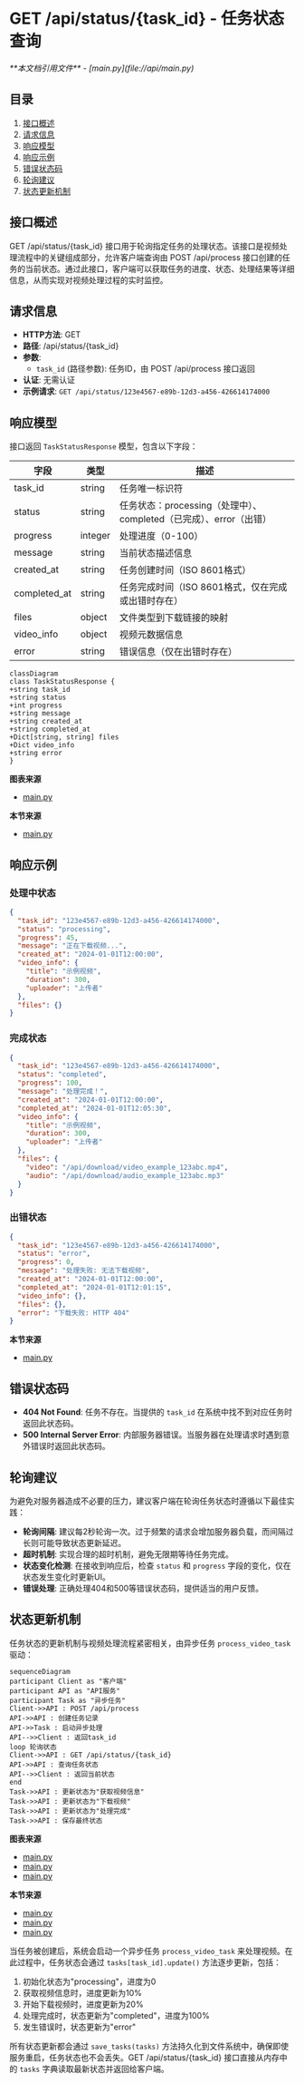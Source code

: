 # GET /api/status/{task_id} - 任务状态查询

<cite>
**本文档引用文件**   
- [main.py](file://api/main.py)
</cite>

## 目录
1. [接口概述](#接口概述)
2. [请求信息](#请求信息)
3. [响应模型](#响应模型)
4. [响应示例](#响应示例)
5. [错误状态码](#错误状态码)
6. [轮询建议](#轮询建议)
7. [状态更新机制](#状态更新机制)

## 接口概述
GET /api/status/{task_id} 接口用于轮询指定任务的处理状态。该接口是视频处理流程中的关键组成部分，允许客户端查询由 POST /api/process 接口创建的任务的当前状态。通过此接口，客户端可以获取任务的进度、状态、处理结果等详细信息，从而实现对视频处理过程的实时监控。

## 请求信息
- **HTTP方法**: GET
- **路径**: /api/status/{task_id}
- **参数**:
  - `task_id` (路径参数): 任务ID，由 POST /api/process 接口返回
- **认证**: 无需认证
- **示例请求**: `GET /api/status/123e4567-e89b-12d3-a456-426614174000`

## 响应模型
接口返回 `TaskStatusResponse` 模型，包含以下字段：

| 字段 | 类型 | 描述 |
|------|------|------|
| task_id | string | 任务唯一标识符 |
| status | string | 任务状态：processing（处理中）、completed（已完成）、error（出错） |
| progress | integer | 处理进度（0-100） |
| message | string | 当前状态描述信息 |
| created_at | string | 任务创建时间（ISO 8601格式） |
| completed_at | string | 任务完成时间（ISO 8601格式，仅在完成或出错时存在） |
| files | object | 文件类型到下载链接的映射 |
| video_info | object | 视频元数据信息 |
| error | string | 错误信息（仅在出错时存在） |

```mermaid
classDiagram
class TaskStatusResponse {
+string task_id
+string status
+int progress
+string message
+string created_at
+string completed_at
+Dict[string, string] files
+Dict video_info
+string error
}
```

**图表来源**
- [main.py](file://api/main.py#L86-L95)

**本节来源**
- [main.py](file://api/main.py#L86-L95)

## 响应示例
### 处理中状态
```json
{
  "task_id": "123e4567-e89b-12d3-a456-426614174000",
  "status": "processing",
  "progress": 45,
  "message": "正在下载视频...",
  "created_at": "2024-01-01T12:00:00",
  "video_info": {
    "title": "示例视频",
    "duration": 300,
    "uploader": "上传者"
  },
  "files": {}
}
```

### 完成状态
```json
{
  "task_id": "123e4567-e89b-12d3-a456-426614174000",
  "status": "completed",
  "progress": 100,
  "message": "处理完成！",
  "created_at": "2024-01-01T12:00:00",
  "completed_at": "2024-01-01T12:05:30",
  "video_info": {
    "title": "示例视频",
    "duration": 300,
    "uploader": "上传者"
  },
  "files": {
    "video": "/api/download/video_example_123abc.mp4",
    "audio": "/api/download/audio_example_123abc.mp3"
  }
}
```

### 出错状态
```json
{
  "task_id": "123e4567-e89b-12d3-a456-426614174000",
  "status": "error",
  "progress": 0,
  "message": "处理失败: 无法下载视频",
  "created_at": "2024-01-01T12:00:00",
  "completed_at": "2024-01-01T12:01:15",
  "video_info": {},
  "files": {},
  "error": "下载失败: HTTP 404"
}
```

**本节来源**
- [main.py](file://api/main.py#L320-L367)

## 错误状态码
- **404 Not Found**: 任务不存在。当提供的 `task_id` 在系统中找不到对应任务时返回此状态码。
- **500 Internal Server Error**: 内部服务器错误。当服务器在处理请求时遇到意外错误时返回此状态码。

## 轮询建议
为避免对服务器造成不必要的压力，建议客户端在轮询任务状态时遵循以下最佳实践：
- **轮询间隔**: 建议每2秒轮询一次。过于频繁的请求会增加服务器负载，而间隔过长则可能导致状态更新延迟。
- **超时机制**: 实现合理的超时机制，避免无限期等待任务完成。
- **状态变化检测**: 在接收到响应后，检查 `status` 和 `progress` 字段的变化，仅在状态发生变化时更新UI。
- **错误处理**: 正确处理404和500等错误状态码，提供适当的用户反馈。

## 状态更新机制
任务状态的更新机制与视频处理流程紧密相关，由异步任务 `process_video_task` 驱动：

```mermaid
sequenceDiagram
participant Client as "客户端"
participant API as "API服务"
participant Task as "异步任务"
Client->>API : POST /api/process
API->>API : 创建任务记录
API->>Task : 启动异步处理
API-->>Client : 返回task_id
loop 轮询状态
Client->>API : GET /api/status/{task_id}
API->>API : 查询任务状态
API-->>Client : 返回当前状态
end
Task->>API : 更新状态为"获取视频信息"
Task->>API : 更新状态为"下载视频"
Task->>API : 更新状态为"处理完成"
Task->>API : 保存最终状态
```

**图表来源**
- [main.py](file://api/main.py#L171-L231)
- [main.py](file://api/main.py#L233-L325)
- [main.py](file://api/main.py#L320-L367)

**本节来源**
- [main.py](file://api/main.py#L171-L231)
- [main.py](file://api/main.py#L233-L325)
- [main.py](file://api/main.py#L320-L367)

当任务被创建后，系统会启动一个异步任务 `process_video_task` 来处理视频。在此过程中，任务状态会通过 `tasks[task_id].update()` 方法逐步更新，包括：
1. 初始化状态为"processing"，进度为0
2. 获取视频信息时，进度更新为10%
3. 开始下载视频时，进度更新为20%
4. 处理完成时，状态更新为"completed"，进度为100%
5. 发生错误时，状态更新为"error"

所有状态更新都会通过 `save_tasks(tasks)` 方法持久化到文件系统中，确保即使服务重启，任务状态也不会丢失。GET /api/status/{task_id} 接口直接从内存中的 `tasks` 字典读取最新状态并返回给客户端。